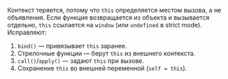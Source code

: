 Контекст теряется, потому что `this` определяется местом вызова, а не объявления. Если функция возвращается из объекта и вызывается отдельно, `this` ссылается на `window` (или `undefined` в strict mode). Исправляют:

1. `bind()` — привязывает `this` заранее.
2. Стрелочные функции — берут `this` из внешнего контекста.
3. `call()`/`apply()` — задают `this` при вызове.
4. Сохранение `this` во внешней переменной (`self = this`).
